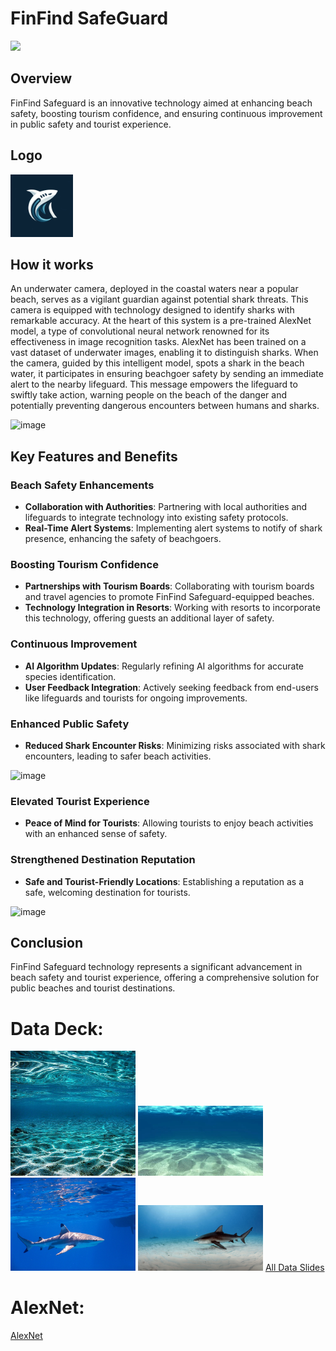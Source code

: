 # FinFind SafeGuard

<img src = "https://github.com/nikitabelii/FinFind-SafeGuard/assets/143030719/19bc800e-85b2-4cf6-af74-b5c9373acf8e" width = 800>

## Overview
FinFind Safeguard is an innovative technology aimed at enhancing beach safety, boosting tourism confidence, and ensuring continuous improvement in public safety and tourist experience.

## Logo

<img src="Logo.png" width = 100>

## How it works
An underwater camera, deployed in the coastal waters near a popular beach, serves as a vigilant guardian against potential shark threats. This camera is equipped with technology designed to identify sharks with remarkable accuracy. At the heart of this system is a pre-trained AlexNet model, a type of convolutional neural network renowned for its effectiveness in image recognition tasks. AlexNet has been trained on a vast dataset of underwater images, enabling it to distinguish sharks. When the camera, guided by this intelligent model, spots a shark in the beach water, it participates in ensuring beachgoer safety by sending an immediate alert to the nearby lifeguard. This message empowers the lifeguard to swiftly take action, warning people on the beach of the danger and potentially preventing dangerous encounters between humans and sharks.

![image](https://github.com/nikitabelii/FinFind-SafeGuard/assets/143030719/9a0cf732-ac1e-41f0-a1ec-eb313031f9f4)


## Key Features and Benefits

### Beach Safety Enhancements
- **Collaboration with Authorities**: Partnering with local authorities and lifeguards to integrate technology into existing safety protocols.
- **Real-Time Alert Systems**: Implementing alert systems to notify of shark presence, enhancing the safety of beachgoers.

### Boosting Tourism Confidence
- **Partnerships with Tourism Boards**: Collaborating with tourism boards and travel agencies to promote FinFind Safeguard-equipped beaches.
- **Technology Integration in Resorts**: Working with resorts to incorporate this technology, offering guests an additional layer of safety.

### Continuous Improvement
- **AI Algorithm Updates**: Regularly refining AI algorithms for accurate species identification.
- **User Feedback Integration**: Actively seeking feedback from end-users like lifeguards and tourists for ongoing improvements.

### Enhanced Public Safety
- **Reduced Shark Encounter Risks**: Minimizing risks associated with shark encounters, leading to safer beach activities.

![image](https://github.com/nikitabelii/FinFind-SafeGuard/assets/143030719/664f0921-d9b0-478d-bd60-1c7355d4880d)

### Elevated Tourist Experience
- **Peace of Mind for Tourists**: Allowing tourists to enjoy beach activities with an enhanced sense of safety.

### Strengthened Destination Reputation
- **Safe and Tourist-Friendly Locations**: Establishing a reputation as a safe, welcoming destination for tourists.

![image](https://github.com/nikitabelii/FinFind-SafeGuard/assets/143030719/16c1ecc7-6fe8-4daf-9342-f253111fed6a)
 

## Conclusion
FinFind Safeguard technology represents a significant advancement in beach safety and tourist experience, offering a comprehensive solution for public beaches and tourist destinations.



# Data Deck:
<img src="underwater4.jpeg" width=200> <img src="underwater3.jpeg" width=200> <img src="sharkscr1.png" width=200> <img src="underwater5.jpeg" width=200>
[ All Data Slides](https://docs.google.com/presentation/d/1GCEIlXu9bqusEShnHxgG5mU2u6IF6JgzBkYBzqsDLYo/edit?usp=sharing)

# AlexNet: 
[AlexNet](https://colab.research.google.com/drive/1v3CwUUp9sjcOkj0G-Ulp8g6gt3dwEkZG?usp=sharing)
